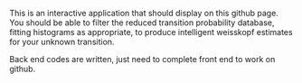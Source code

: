 This is an interactive application that should display on this github page. You should be able to filter the reduced transition probability database, fitting histograms as appropriate, to produce intelligent weisskopf estimates for your unknown transition.

Back end codes are written, just need to complete front end to work on github.

